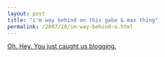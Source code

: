 ```yaml
---
layout: post
title: "i'm way behind on this gabe & max thing"
permalink: /2007/10/im-way-behind-o.html
---
```


<p><a href="http://www.youtube.com/watch?v=PPsUmhqncAg">Oh. Hey. You just caught us blogging.</a><br /></p>




